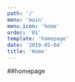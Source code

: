 ```yaml
---
path: '/'
menu: 'main'
menu_icon: 'home'
order: '01'
template: 'homepage'
date: '2019-05-04'
title: 'Home'
---
```


##homepage
